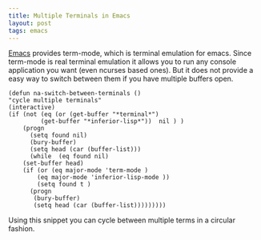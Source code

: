 ```yaml
---
title: Multiple Terminals in Emacs
layout: post
tags: emacs
---
```



[Emacs](www.gnu.org/software/emacs/) provides term-mode, 
which is terminal emulation for emacs. Since
term-mode is real terminal emulation it allows you to run any console
application you want (even ncurses based ones). But it does not provide
a easy way to switch between them if you have multiple buffers open.

    (defun na-switch-between-terminals () 
    "cycle multiple terminals"
    (interactive)
    (if (not (eq (or (get-buffer "*terminal*") 
		     (get-buffer "*inferior-lisp*"))  nil ) )
        (progn     
          (setq found nil)
          (bury-buffer)
          (setq head (car (buffer-list)))      
          (while  (eq found nil)	
	    (set-buffer head)	
	    (if (or (eq major-mode 'term-mode ) 
		    (eq major-mode 'inferior-lisp-mode ))
	        (setq found t )
	      (progn
	       (bury-buffer)
	       (setq head (car (buffer-list)))))))))

Using this snippet you can cycle between multiple terms in a circular
fashion.
